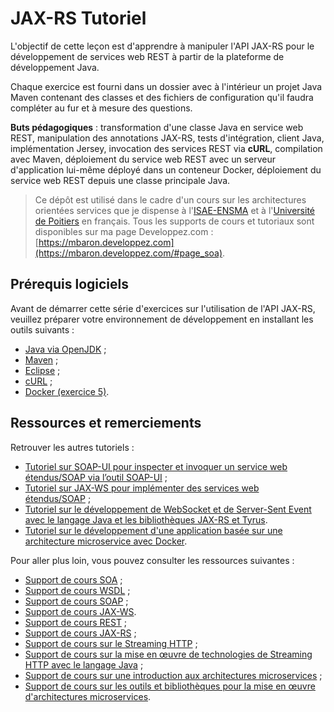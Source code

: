 # JAX-RS Tutoriel

L'objectif de cette leçon est d'apprendre à manipuler l'API JAX-RS pour le développement de services web REST à partir de la plateforme de développement Java.

Chaque exercice est fourni dans un dossier avec à l'intérieur un projet Java Maven contenant des classes et des fichiers de configuration qu'il faudra compléter au fur et à mesure des questions.

**Buts pédagogiques** : transformation d'une classe Java en service web REST, manipulation des annotations JAX-RS, tests d'intégration, client Java, implémentation Jersey, invocation des services REST via **cURL**, compilation avec Maven, déploiement du service web REST avec un serveur d'application lui-même déployé dans un conteneur Docker, déploiement du service web REST depuis une classe principale Java.

> Ce dépôt est utilisé dans le cadre d'un cours sur les architectures orientées services que je dispense à l'[ISAE-ENSMA](https://www.ensma.fr) et à l'[Université de Poitiers](https://www.univ-poitiers.fr/) en français. Tous les supports de cours et tutoriaux sont disponibles sur ma page Developpez.com : [https://mbaron.developpez.com](https://mbaron.developpez.com/#page_soa).

## Prérequis logiciels

Avant de démarrer cette série d'exercices sur l'utilisation de l'API JAX-RS, veuillez préparer votre environnement de développement en installant les outils suivants :

* [Java via OpenJDK](https://jdk.java.net/ "Java 8 à 11") ;
* [Maven](https://maven.apache.org/ "Maven") ;
* [Eclipse](https://www.eclipse.org/ "Eclipse") ;
* [cURL](https://curl.haxx.se "cURL") ;
* [Docker (exercice 5)](https://www.docker.com/ "Docker").

## Ressources et remerciements

Retrouver les autres tutoriels :

* [Tutoriel sur SOAP-UI pour inspecter et invoquer un service web étendus/SOAP via l’outil SOAP-UI](https://github.com/mickaelbaron/soapui-tutorial) ;
* [Tutoriel sur JAX-WS pour implémenter des services web étendus/SOAP](https://github.com/mickaelbaron/jaxws-tutorial) ;
* [Tutoriel sur le développement de WebSocket et de Server-Sent Event avec le langage Java et les bibliothèques JAX-RS et Tyrus](https://github.com/mickaelbaron/streaminghttp-tutorial).
* [Tutoriel sur le développement d'une application basée sur une architecture microservice avec Docker](https://github.com/mickaelbaron/javamicroservices-tutorial).

Pour aller plus loin, vous pouvez consulter les ressources suivantes :

* [Support de cours SOA](https://mickael-baron.fr/soa/introduction-soa "Support de cours SOA") ;
* [Support de cours WSDL](https://mickael-baron.fr/soa/decrire-configurer-wsdl "Support de cours WSDL") ;
* [Support de cours SOAP](https://mickael-baron.fr/soa/communiquer-soap "Support de cours SOAP") ;
* [Support de cours JAX-WS](https://mickael-baron.fr/soa/developper-serviceweb-jaxws "Support de cours JAX-WS").
* [Support de cours REST](https://mickael-baron.fr/soa/comprendre-style-architecture-rest "Support de cours REST") ;
* [Support de cours JAX-RS](https://mickael-baron.fr/soa/developper-serviceweb-rest-jaxrs "Support de cours JAX-RS") ;
* [Support de cours sur le Streaming HTTP](https://mickael-baron.fr/soa/introduction-streaminghttp) ;
* [Support de cours sur la mise en œuvre de technologies de Streaming HTTP avec le langage Java](https://mickael-baron.fr/soa/streaminghttp-mise-en-oeuvre) ;
* [Support de cours sur une introduction aux architectures microservices](https://mickael-baron.fr/soa/introduction-microservices "Support de cours sur une introduction aux architectures microservices") ;
* [Support de cours sur les outils et bibliothèques pour la mise en œuvre d'architectures microservices](https://mickael-baron.fr/soa/microservices-mise-en-oeuvre "Support de cours sur les outils et bibliothèques pour la mise en œuvre d'architectures microservic").
